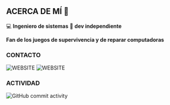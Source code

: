 ## ACERCA DE MÍ 👋

:computer: **Ingeniero de sistemas**
:pencil: **dev independiente**

**Fan de los juegos de supervivencia y de reparar computadoras**

### CONTACTO
![WEBSITE](https://img.shields.io/website?url=https%3A%2F%2Fwww.linkedin.com%2Fin%2Fluis-angel-bardales-cabrejos-aa160624a%2F&down_message=LK&label=LINKEDIN
)
![WEBSITE](https://img.shields.io/website?url=https%3A%2F%2Fwww.facebook.com%2Fprofile.php%3Fid%3D61551365932381&up_message=FB&label=FACEBOOK
)

### ACTIVIDAD

![GitHub commit activity](https://img.shields.io/github/commit-activity/m/langel3set/langel3set
)